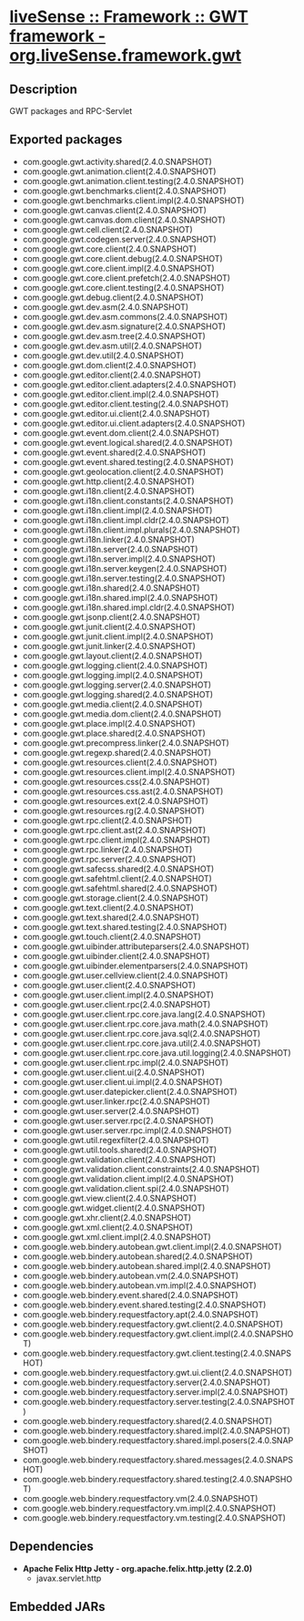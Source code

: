 # [liveSense :: Framework :: GWT framework - org.liveSense.framework.gwt](http://github.com/liveSense/org.liveSense.framework.gwt)
## Description
GWT packages and RPC-Servlet
## Exported packages
* com.google.gwt.activity.shared(2.4.0.SNAPSHOT)
* com.google.gwt.animation.client(2.4.0.SNAPSHOT)
* com.google.gwt.animation.client.testing(2.4.0.SNAPSHOT)
* com.google.gwt.benchmarks.client(2.4.0.SNAPSHOT)
* com.google.gwt.benchmarks.client.impl(2.4.0.SNAPSHOT)
* com.google.gwt.canvas.client(2.4.0.SNAPSHOT)
* com.google.gwt.canvas.dom.client(2.4.0.SNAPSHOT)
* com.google.gwt.cell.client(2.4.0.SNAPSHOT)
* com.google.gwt.codegen.server(2.4.0.SNAPSHOT)
* com.google.gwt.core.client(2.4.0.SNAPSHOT)
* com.google.gwt.core.client.debug(2.4.0.SNAPSHOT)
* com.google.gwt.core.client.impl(2.4.0.SNAPSHOT)
* com.google.gwt.core.client.prefetch(2.4.0.SNAPSHOT)
* com.google.gwt.core.client.testing(2.4.0.SNAPSHOT)
* com.google.gwt.debug.client(2.4.0.SNAPSHOT)
* com.google.gwt.dev.asm(2.4.0.SNAPSHOT)
* com.google.gwt.dev.asm.commons(2.4.0.SNAPSHOT)
* com.google.gwt.dev.asm.signature(2.4.0.SNAPSHOT)
* com.google.gwt.dev.asm.tree(2.4.0.SNAPSHOT)
* com.google.gwt.dev.asm.util(2.4.0.SNAPSHOT)
* com.google.gwt.dev.util(2.4.0.SNAPSHOT)
* com.google.gwt.dom.client(2.4.0.SNAPSHOT)
* com.google.gwt.editor.client(2.4.0.SNAPSHOT)
* com.google.gwt.editor.client.adapters(2.4.0.SNAPSHOT)
* com.google.gwt.editor.client.impl(2.4.0.SNAPSHOT)
* com.google.gwt.editor.client.testing(2.4.0.SNAPSHOT)
* com.google.gwt.editor.ui.client(2.4.0.SNAPSHOT)
* com.google.gwt.editor.ui.client.adapters(2.4.0.SNAPSHOT)
* com.google.gwt.event.dom.client(2.4.0.SNAPSHOT)
* com.google.gwt.event.logical.shared(2.4.0.SNAPSHOT)
* com.google.gwt.event.shared(2.4.0.SNAPSHOT)
* com.google.gwt.event.shared.testing(2.4.0.SNAPSHOT)
* com.google.gwt.geolocation.client(2.4.0.SNAPSHOT)
* com.google.gwt.http.client(2.4.0.SNAPSHOT)
* com.google.gwt.i18n.client(2.4.0.SNAPSHOT)
* com.google.gwt.i18n.client.constants(2.4.0.SNAPSHOT)
* com.google.gwt.i18n.client.impl(2.4.0.SNAPSHOT)
* com.google.gwt.i18n.client.impl.cldr(2.4.0.SNAPSHOT)
* com.google.gwt.i18n.client.impl.plurals(2.4.0.SNAPSHOT)
* com.google.gwt.i18n.linker(2.4.0.SNAPSHOT)
* com.google.gwt.i18n.server(2.4.0.SNAPSHOT)
* com.google.gwt.i18n.server.impl(2.4.0.SNAPSHOT)
* com.google.gwt.i18n.server.keygen(2.4.0.SNAPSHOT)
* com.google.gwt.i18n.server.testing(2.4.0.SNAPSHOT)
* com.google.gwt.i18n.shared(2.4.0.SNAPSHOT)
* com.google.gwt.i18n.shared.impl(2.4.0.SNAPSHOT)
* com.google.gwt.i18n.shared.impl.cldr(2.4.0.SNAPSHOT)
* com.google.gwt.jsonp.client(2.4.0.SNAPSHOT)
* com.google.gwt.junit.client(2.4.0.SNAPSHOT)
* com.google.gwt.junit.client.impl(2.4.0.SNAPSHOT)
* com.google.gwt.junit.linker(2.4.0.SNAPSHOT)
* com.google.gwt.layout.client(2.4.0.SNAPSHOT)
* com.google.gwt.logging.client(2.4.0.SNAPSHOT)
* com.google.gwt.logging.impl(2.4.0.SNAPSHOT)
* com.google.gwt.logging.server(2.4.0.SNAPSHOT)
* com.google.gwt.logging.shared(2.4.0.SNAPSHOT)
* com.google.gwt.media.client(2.4.0.SNAPSHOT)
* com.google.gwt.media.dom.client(2.4.0.SNAPSHOT)
* com.google.gwt.place.impl(2.4.0.SNAPSHOT)
* com.google.gwt.place.shared(2.4.0.SNAPSHOT)
* com.google.gwt.precompress.linker(2.4.0.SNAPSHOT)
* com.google.gwt.regexp.shared(2.4.0.SNAPSHOT)
* com.google.gwt.resources.client(2.4.0.SNAPSHOT)
* com.google.gwt.resources.client.impl(2.4.0.SNAPSHOT)
* com.google.gwt.resources.css(2.4.0.SNAPSHOT)
* com.google.gwt.resources.css.ast(2.4.0.SNAPSHOT)
* com.google.gwt.resources.ext(2.4.0.SNAPSHOT)
* com.google.gwt.resources.rg(2.4.0.SNAPSHOT)
* com.google.gwt.rpc.client(2.4.0.SNAPSHOT)
* com.google.gwt.rpc.client.ast(2.4.0.SNAPSHOT)
* com.google.gwt.rpc.client.impl(2.4.0.SNAPSHOT)
* com.google.gwt.rpc.linker(2.4.0.SNAPSHOT)
* com.google.gwt.rpc.server(2.4.0.SNAPSHOT)
* com.google.gwt.safecss.shared(2.4.0.SNAPSHOT)
* com.google.gwt.safehtml.client(2.4.0.SNAPSHOT)
* com.google.gwt.safehtml.shared(2.4.0.SNAPSHOT)
* com.google.gwt.storage.client(2.4.0.SNAPSHOT)
* com.google.gwt.text.client(2.4.0.SNAPSHOT)
* com.google.gwt.text.shared(2.4.0.SNAPSHOT)
* com.google.gwt.text.shared.testing(2.4.0.SNAPSHOT)
* com.google.gwt.touch.client(2.4.0.SNAPSHOT)
* com.google.gwt.uibinder.attributeparsers(2.4.0.SNAPSHOT)
* com.google.gwt.uibinder.client(2.4.0.SNAPSHOT)
* com.google.gwt.uibinder.elementparsers(2.4.0.SNAPSHOT)
* com.google.gwt.user.cellview.client(2.4.0.SNAPSHOT)
* com.google.gwt.user.client(2.4.0.SNAPSHOT)
* com.google.gwt.user.client.impl(2.4.0.SNAPSHOT)
* com.google.gwt.user.client.rpc(2.4.0.SNAPSHOT)
* com.google.gwt.user.client.rpc.core.java.lang(2.4.0.SNAPSHOT)
* com.google.gwt.user.client.rpc.core.java.math(2.4.0.SNAPSHOT)
* com.google.gwt.user.client.rpc.core.java.sql(2.4.0.SNAPSHOT)
* com.google.gwt.user.client.rpc.core.java.util(2.4.0.SNAPSHOT)
* com.google.gwt.user.client.rpc.core.java.util.logging(2.4.0.SNAPSHOT)
* com.google.gwt.user.client.rpc.impl(2.4.0.SNAPSHOT)
* com.google.gwt.user.client.ui(2.4.0.SNAPSHOT)
* com.google.gwt.user.client.ui.impl(2.4.0.SNAPSHOT)
* com.google.gwt.user.datepicker.client(2.4.0.SNAPSHOT)
* com.google.gwt.user.linker.rpc(2.4.0.SNAPSHOT)
* com.google.gwt.user.server(2.4.0.SNAPSHOT)
* com.google.gwt.user.server.rpc(2.4.0.SNAPSHOT)
* com.google.gwt.user.server.rpc.impl(2.4.0.SNAPSHOT)
* com.google.gwt.util.regexfilter(2.4.0.SNAPSHOT)
* com.google.gwt.util.tools.shared(2.4.0.SNAPSHOT)
* com.google.gwt.validation.client(2.4.0.SNAPSHOT)
* com.google.gwt.validation.client.constraints(2.4.0.SNAPSHOT)
* com.google.gwt.validation.client.impl(2.4.0.SNAPSHOT)
* com.google.gwt.validation.client.spi(2.4.0.SNAPSHOT)
* com.google.gwt.view.client(2.4.0.SNAPSHOT)
* com.google.gwt.widget.client(2.4.0.SNAPSHOT)
* com.google.gwt.xhr.client(2.4.0.SNAPSHOT)
* com.google.gwt.xml.client(2.4.0.SNAPSHOT)
* com.google.gwt.xml.client.impl(2.4.0.SNAPSHOT)
* com.google.web.bindery.autobean.gwt.client.impl(2.4.0.SNAPSHOT)
* com.google.web.bindery.autobean.shared(2.4.0.SNAPSHOT)
* com.google.web.bindery.autobean.shared.impl(2.4.0.SNAPSHOT)
* com.google.web.bindery.autobean.vm(2.4.0.SNAPSHOT)
* com.google.web.bindery.autobean.vm.impl(2.4.0.SNAPSHOT)
* com.google.web.bindery.event.shared(2.4.0.SNAPSHOT)
* com.google.web.bindery.event.shared.testing(2.4.0.SNAPSHOT)
* com.google.web.bindery.requestfactory.apt(2.4.0.SNAPSHOT)
* com.google.web.bindery.requestfactory.gwt.client(2.4.0.SNAPSHOT)
* com.google.web.bindery.requestfactory.gwt.client.impl(2.4.0.SNAPSHOT)
* com.google.web.bindery.requestfactory.gwt.client.testing(2.4.0.SNAPSHOT)
* com.google.web.bindery.requestfactory.gwt.ui.client(2.4.0.SNAPSHOT)
* com.google.web.bindery.requestfactory.server(2.4.0.SNAPSHOT)
* com.google.web.bindery.requestfactory.server.impl(2.4.0.SNAPSHOT)
* com.google.web.bindery.requestfactory.server.testing(2.4.0.SNAPSHOT)
* com.google.web.bindery.requestfactory.shared(2.4.0.SNAPSHOT)
* com.google.web.bindery.requestfactory.shared.impl(2.4.0.SNAPSHOT)
* com.google.web.bindery.requestfactory.shared.impl.posers(2.4.0.SNAPSHOT)
* com.google.web.bindery.requestfactory.shared.messages(2.4.0.SNAPSHOT)
* com.google.web.bindery.requestfactory.shared.testing(2.4.0.SNAPSHOT)
* com.google.web.bindery.requestfactory.vm(2.4.0.SNAPSHOT)
* com.google.web.bindery.requestfactory.vm.impl(2.4.0.SNAPSHOT)
* com.google.web.bindery.requestfactory.vm.testing(2.4.0.SNAPSHOT)
## Dependencies
* __Apache Felix Http Jetty - org.apache.felix.http.jetty (2.2.0)__
	* javax.servlet.http
## Embedded JARs
